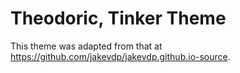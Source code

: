 # Theodoric, Tinker Theme

This theme was adapted from that at https://github.com/jakevdp/jakevdp.github.io-source.